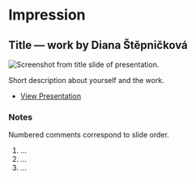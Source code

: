 # Impression

## Title — work by Diana Štěpničková

![Screenshot from title slide of presentation.](img/title-slide.png)

Short description about yourself and the work.

- [View Presentation](img/…)

### Notes

Numbered comments correspond to slide order.

1. …
2. …
3. …
